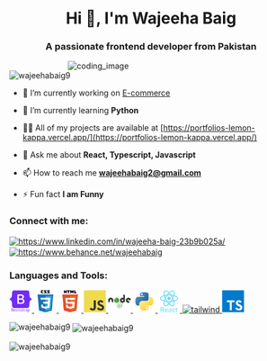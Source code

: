 <h1 align="center">Hi 👋, I'm Wajeeha Baig</h1>
<h3 align="center">A passionate frontend developer from Pakistan</h3>
<img align="right" alt="coding_image" width="400" src="https://miro.medium.com/v2/resize:fit:1400/1*qdAW1TjCN57h1lbuuzvchg.gif" />

<p align="left"> <img src="https://komarev.com/ghpvc/?username=wajeehabaig9&label=Profile%20views&color=0e75b6&style=flat" alt="wajeehabaig9" /> </p>

- 🔭 I’m currently working on [E-commerce](https://dine-market-master.vercel.app/)

- 🌱 I’m currently learning **Python**

- 👨‍💻 All of my projects are available at [https://portfolios-lemon-kappa.vercel.app/](https://portfolios-lemon-kappa.vercel.app/)

- 💬 Ask me about **React, Typescript, Javascript**

- 📫 How to reach me **wajeehabaig2@gmail.com**

- ⚡ Fun fact **I am Funny**

<h3 align="left">Connect with me:</h3>
<p align="left">
<a href="https://linkedin.com/in/https://www.linkedin.com/in/wajeeha-baig-23b9b025a/" target="blank"><img align="center" src="https://raw.githubusercontent.com/rahuldkjain/github-profile-readme-generator/master/src/images/icons/Social/linked-in-alt.svg" alt="https://www.linkedin.com/in/wajeeha-baig-23b9b025a/" height="30" width="40" /></a>
<a href="https://www.behance.net/https://www.behance.net/wajeehabaig" target="blank"><img align="center" src="https://raw.githubusercontent.com/rahuldkjain/github-profile-readme-generator/master/src/images/icons/Social/behance.svg" alt="https://www.behance.net/wajeehabaig" height="30" width="40" /></a>
</p>

<h3 align="left">Languages and Tools:</h3>
<p align="left"> <a href="https://getbootstrap.com" target="_blank" rel="noreferrer"> <img src="https://raw.githubusercontent.com/devicons/devicon/master/icons/bootstrap/bootstrap-plain-wordmark.svg" alt="bootstrap" width="40" height="40"/> </a> <a href="https://www.w3schools.com/css/" target="_blank" rel="noreferrer"> <img src="https://raw.githubusercontent.com/devicons/devicon/master/icons/css3/css3-original-wordmark.svg" alt="css3" width="40" height="40"/> </a> <a href="https://www.w3.org/html/" target="_blank" rel="noreferrer"> <img src="https://raw.githubusercontent.com/devicons/devicon/master/icons/html5/html5-original-wordmark.svg" alt="html5" width="40" height="40"/> </a> <a href="https://developer.mozilla.org/en-US/docs/Web/JavaScript" target="_blank" rel="noreferrer"> <img src="https://raw.githubusercontent.com/devicons/devicon/master/icons/javascript/javascript-original.svg" alt="javascript" width="40" height="40"/> </a> <a href="https://nodejs.org" target="_blank" rel="noreferrer"> <img src="https://raw.githubusercontent.com/devicons/devicon/master/icons/nodejs/nodejs-original-wordmark.svg" alt="nodejs" width="40" height="40"/> </a> <a href="https://www.python.org" target="_blank" rel="noreferrer"> <img src="https://raw.githubusercontent.com/devicons/devicon/master/icons/python/python-original.svg" alt="python" width="40" height="40"/> </a> <a href="https://reactjs.org/" target="_blank" rel="noreferrer"> <img src="https://raw.githubusercontent.com/devicons/devicon/master/icons/react/react-original-wordmark.svg" alt="react" width="40" height="40"/> </a> <a href="https://tailwindcss.com/" target="_blank" rel="noreferrer"> <img src="https://www.vectorlogo.zone/logos/tailwindcss/tailwindcss-icon.svg" alt="tailwind" width="40" height="40"/> </a> <a href="https://www.typescriptlang.org/" target="_blank" rel="noreferrer"> <img src="https://raw.githubusercontent.com/devicons/devicon/master/icons/typescript/typescript-original.svg" alt="typescript" width="40" height="40"/> </a> </p>

<p><img align="left" src="https://github-readme-stats.vercel.app/api/top-langs?username=wajeehabaig9&show_icons=true&locale=en&layout=compact" alt="wajeehabaig9" /></p>

<p>&nbsp;<img align="center" src="https://github-readme-stats.vercel.app/api?username=wajeehabaig9&show_icons=true&locale=en" alt="wajeehabaig9" /></p>

<p><img align="center" src="https://github-readme-streak-stats.herokuapp.com/?user=wajeehabaig9&" alt="wajeehabaig9" /></p>

